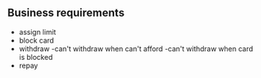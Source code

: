Business requirements
---------------------
- assign limit
- block card
- withdraw
	-can't withdraw when can't afford
	-can't withdraw when card is blocked
- repay

